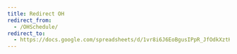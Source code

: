 ```yaml
---
title: Redirect OH
redirect_from:
  - /OHSchedule/
redirect_to:
  - https://docs.google.com/spreadsheets/d/1vr8i6J6EoBgusIPpR_JfOdkXztKjl0vGOJN7WGxi4Cg/edit#gid=120008993
---
```

